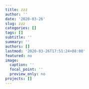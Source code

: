 ```yaml
---
title: zzz
author: ''
date: '2020-03-26'
slug: zzz
categories: []
tags: []
subtitle: ''
summary: ''
authors: []
lastmod: '2020-03-26T17:51:24+08:00'
featured: no
image:
  caption: ''
  focal_point: ''
  preview_only: no
projects: []
---
```


